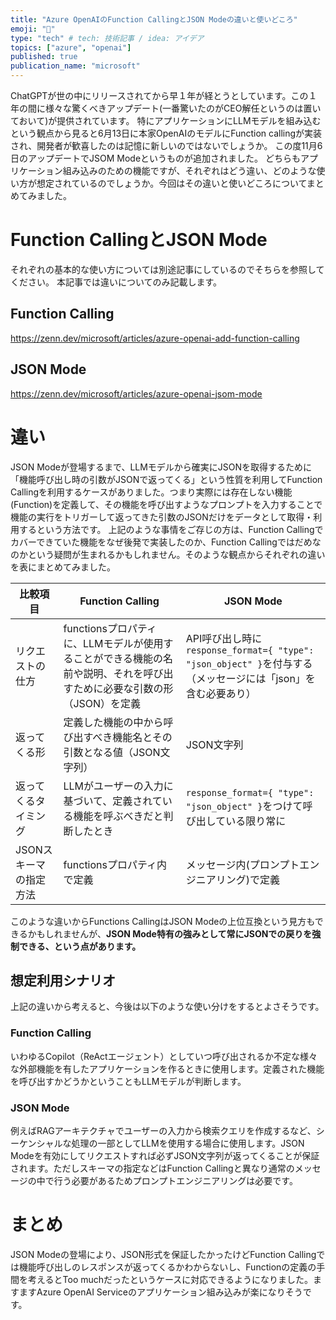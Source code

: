 ```yaml
---
title: "Azure OpenAIのFunction CallingとJSON Modeの違いと使いどころ"
emoji: "📑"
type: "tech" # tech: 技術記事 / idea: アイデア
topics: ["azure", "openai"]
published: true
publication_name: "microsoft"
---
```


ChatGPTが世の中にリリースされてから早１年が経とうとしています。この１年の間に様々な驚くべきアップデート(一番驚いたのがCEO解任というのは置いておいて)が提供されています。
特にアプリケーションにLLMモデルを組み込むという観点から見ると6月13日に本家OpenAIのモデルにFunction callingが実装され、開発者が歓喜したのは記憶に新しいのではないでしょうか。
この度11月6日のアップデートでJSOM Modeというものが追加されました。
どちらもアプリケーション組み込みのための機能ですが、それぞれはどう違い、どのような使い方が想定されているのでしょうか。今回はその違いと使いどころについてまとめてみました。

# Function CallingとJSON Mode
それぞれの基本的な使い方については別途記事にしているのでそちらを参照してください。
本記事では違いについてのみ記載します。

## Function Calling
https://zenn.dev/microsoft/articles/azure-openai-add-function-calling
## JSON Mode
https://zenn.dev/microsoft/articles/azure-openai-jsom-mode

# 違い
JSON Modeが登場するまで、LLMモデルから確実にJSONを取得するために「機能呼び出し時の引数がJSONで返ってくる」という性質を利用してFunction Callingを利用するケースがありました。つまり実際には存在しない機能(Function)を定義して、その機能を呼び出すようなプロンプトを入力することで機能の実行をトリガーして返ってきた引数のJSONだけをデータとして取得・利用するという方法です。
上記のような事情をご存じの方は、Function Callingでカバーできていた機能をなぜ後発で実装したのか、Function Callingではだめなのかという疑問が生まれるかもしれません。そのような観点からそれぞれの違いを表にまとめてみました。

| 比較項目 | Function Calling | JSON Mode |
| --- | --- | --- |
| リクエストの仕方 | functionsプロパティに、LLMモデルが使用することができる機能の名前や説明、それを呼び出すために必要な引数の形（JSON）を定義 | API呼び出し時に`response_format={ "type": "json_object" }`を付与する（メッセージには「json」を含む必要あり） |
| 返ってくる形 | 定義した機能の中から呼び出すべき機能名とその引数となる値（JSON文字列） | JSON文字列 |
| 返ってくるタイミング | LLMがユーザーの入力に基づいて、定義されている機能を呼ぶべきだと判断したとき | `response_format={ "type": "json_object" }`をつけて呼び出している限り常に |
| JSONスキーマの指定方法 | functionsプロパティ内で定義 | メッセージ内(プロンプトエンジニアリング)で定義 |

このような違いからFunctions CallingはJSON Modeの上位互換という見方もできるかもしれませんが、**JSON Mode特有の強みとして常にJSONでの戻りを強制できる、という点があります。**


## 想定利用シナリオ
上記の違いから考えると、今後は以下のような使い分けをするとよさそうです。

### Function Calling
いわゆるCopilot（ReActエージェント）としていつ呼び出されるか不定な様々な外部機能を有したアプリケーションを作るときに使用します。定義された機能を呼び出すかどうかということもLLMモデルが判断します。

### JSON Mode
例えばRAGアーキテクチャでユーザーの入力から検索クエリを作成するなど、シーケンシャルな処理の一部としてLLMを使用する場合に使用します。JSON Modeを有効にしてリクエストすれば必ずJSON文字列が返ってくることが保証されます。ただしスキーマの指定などはFunction Callingと異なり通常のメッセージの中で行う必要があるためプロンプトエンジニアリングは必要です。

# まとめ
JSON Modeの登場により、JSON形式を保証したかったけどFunction Callingでは機能呼び出しのレスポンスが返ってくるかわからないし、Functionの定義の手間を考えるとToo muchだったというケースに対応できるようになりました。ますますAzure OpenAI Serviceのアプリケーション組み込みが楽になりそうです。